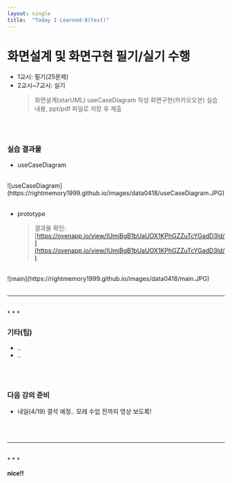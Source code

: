 ```yaml
---
layout: single
title:  "Today I Learned-8(test)"
---
```


# 화면설계 및 화면구현 필기/실기 수행
  * 1교시: 필기(25문제)
  * 2교시~7교시: 실기
    > 화면설계(starUML) useCaseDiagram 작성
    > 화면구현(카카오오븐)
    > 실습 내용, ppt/pdf 파일로 저장 후 제출

<br>
<br>

### 실습 결과물
  * useCaseDiagram <br>
<br>
![useCaseDiagram](https://rightmemory1999.github.io/images/data0418/useCaseDiagram.JPG)
<br>
<br>

  * prototype <br>
    > 결과물 확인: [https://ovenapp.io/view/IUmiBgB1bUaUOX1KPhGZZuTcYGadD3ld/](https://ovenapp.io/view/IUmiBgB1bUaUOX1KPhGZZuTcYGadD3ld/)
<br>
![main](https://rightmemory1999.github.io/images/data0418/main.JPG)
<br>
<br>

* * *
<br>
* * *

### 기타(팁)
  * ..
  * ..

<br>
<br>

### 다음 강의 준비
  * 내일(4/19) 결석 예정.. 모레 수업 전까지 영상 보도록!

<br>
<br>

* * *
<br>
* * *

**nice!!**
